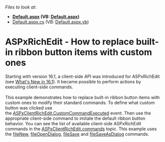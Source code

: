 <!-- default file list -->
*Files to look at*:

* **[Default.aspx](./CS/Default.aspx) (VB: [Default.aspx](./VB/Default.aspx))**
* [Default.aspx.cs](./CS/Default.aspx.cs) (VB: [Default.aspx.vb](./VB/Default.aspx.vb))
<!-- default file list end -->
# ASPxRichEdit - How to replace built-in ribbon button items with custom ones


<p>Starting with version 16.1, a client-side API was introduced for ASPxRichEdit (see <a href="https://www.devexpress.com/Subscriptions/New-2016-1.xml#aspnet">What's New in 16.1</a>). It became possible to perform actions by executing client-side commands.<br><br>This example demonstrates how to replace built-in ribbon button items with custom ones to modify their standard commands. To define what custom button was clicked use the <a href="https://documentation.devexpress.com/AspNet/DevExpress.Web.ASPxRichEdit.Scripts.ASPxClientRichEdit.CustomCommandExecuted.event">ASPxClientRichEdit.CustomCommandExecuted</a> event. Then use the appropriate client-side command to imitate the default ribbon button behavior. You can see the list of available client-side ASPxRichEdit commands in the <a href="https://documentation.devexpress.com/AspNet/DevExpress.Web.ASPxRichEdit.Scripts.RichEditCommands.members">ASPxClientRichEdit.commands</a> topic. This example uses the <a href="https://documentation.devexpress.com/AspNet/DevExpress.Web.ASPxRichEdit.Scripts.RichEditCommands.fileNew.property">fileNew</a>, <a href="https://documentation.devexpress.com/AspNet/DevExpress.Web.ASPxRichEdit.Scripts.RichEditCommands.fileOpenDialog.property">fileOpenDialog</a>, <a href="https://documentation.devexpress.com/AspNet/DevExpress.Web.ASPxRichEdit.Scripts.RichEditCommands.fileSave.property">fileSave</a> and <a href="https://documentation.devexpress.com/AspNet/DevExpress.Web.ASPxRichEdit.Scripts.RichEditCommands.fileSaveAsDialog.property">fileSaveAsDialog</a> commands.</p>

<br/>



